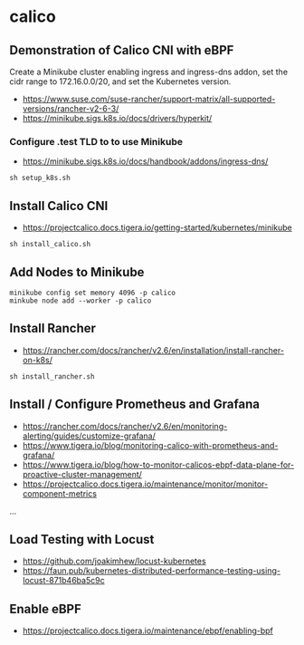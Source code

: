 # calico

## Demonstration of Calico CNI with eBPF 

Create a Minikube cluster enabling ingress and ingress-dns addon, set the
cidr range to 172.16.0.0/20, and set the Kubernetes version.
* https://www.suse.com/suse-rancher/support-matrix/all-supported-versions/rancher-v2-6-3/
* https://minikube.sigs.k8s.io/docs/drivers/hyperkit/

### Configure .test TLD to to use Minikube
* https://minikube.sigs.k8s.io/docs/handbook/addons/ingress-dns/

```
sh setup_k8s.sh
```

## Install Calico CNI
* https://projectcalico.docs.tigera.io/getting-started/kubernetes/minikube

```
sh install_calico.sh
```

## Add Nodes to Minikube

```
minikube config set memory 4096 -p calico
minkube node add --worker -p calico
```

## Install Rancher
* https://rancher.com/docs/rancher/v2.6/en/installation/install-rancher-on-k8s/

```
sh install_rancher.sh
```

## Install / Configure Prometheus and Grafana 
* https://rancher.com/docs/rancher/v2.6/en/monitoring-alerting/guides/customize-grafana/
* https://www.tigera.io/blog/monitoring-calico-with-prometheus-and-grafana/
* https://www.tigera.io/blog/how-to-monitor-calicos-ebpf-data-plane-for-proactive-cluster-management/
* https://projectcalico.docs.tigera.io/maintenance/monitor/monitor-component-metrics

...


## Load Testing with Locust
* https://github.com/joakimhew/locust-kubernetes
* https://faun.pub/kubernetes-distributed-performance-testing-using-locust-871b46ba5c9c


## Enable eBPF
* https://projectcalico.docs.tigera.io/maintenance/ebpf/enabling-bpf
